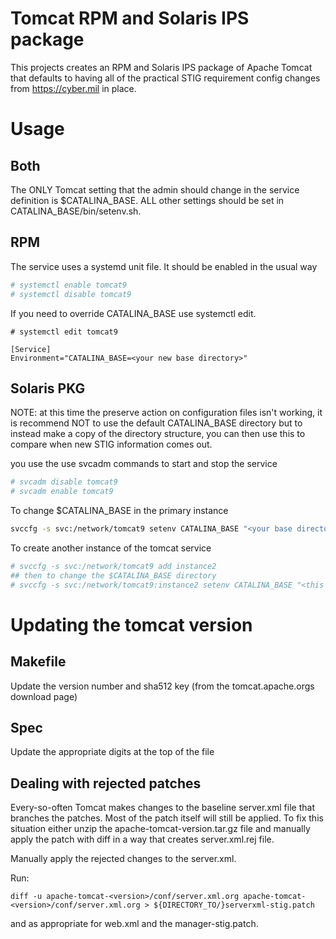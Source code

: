 # Tomcat RPM and Solaris IPS package

This projects creates an RPM and Solaris IPS package of Apache Tomcat that defaults to having all of the practical STIG requirement config changes from https://cyber.mil in place.

# Usage


## Both

The ONLY Tomcat setting that the admin should change in the service definition is $CATALINA_BASE. ALL other settings should be 
set in CATALINA_BASE/bin/setenv.sh.

## RPM

The service uses a systemd unit file. It should be enabled in the usual way

```bash
# systemctl enable tomcat9
# systemctl disable tomcat9
```

If you need to override CATALINA_BASE use systemctl edit.

```
# systemctl edit tomcat9

[Service]
Environment="CATALINA_BASE=<your new base directory>"

```


## Solaris PKG

NOTE: at this time the preserve action on configuration files isn't working, it is recommend NOT to use the default CATALINA_BASE directory but to instead make a copy of the directory structure, you can then use this to compare when new STIG information comes out.

you use the use svcadm commands to start and stop the service

```bash
# svcadm disable tomcat9
# svcadm enable tomcat9
```

To change $CATALINA_BASE in the primary instance

```bash
svccfg -s svc:/network/tomcat9 setenv CATALINA_BASE "<your base directory>"
```


To create another instance of the tomcat service

```bash
# svccfg -s svc:/network/tomcat9 add instance2
## then to change the $CATALINA_BASE directory
# svccfg -s svc:/network/tomcat9:instance2 setenv CATALINA_BASE "<this instances catalina_base>"
```


# Updating the tomcat version

## Makefile

Update the version number and sha512 key (from the tomcat.apache.orgs download page)

## Spec
Update the appropriate digits at the top of the file

## Dealing with rejected patches

Every-so-often Tomcat makes changes to the baseline server.xml file that branches the patches. Most of the patch itself will still be applied.
To fix this situation either unzip the apache-tomcat-version.tar.gz file and manually apply the patch with diff in a way that creates server.xml.rej file.

Manually apply the rejected changes to the server.xml.

Run:

`diff -u apache-tomcat-<version>/conf/server.xml.org apache-tomcat-<version>/conf/server.xml.org > ${DIRECTORY_TO/}serverxml-stig.patch`

and as appropriate for web.xml and the manager-stig.patch.
